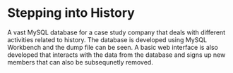 # Stepping into History
A vast MySQL database for a case study company that deals with different activities related to history. The database is developed using MySQL Workbench and the dump file can be seen. A basic web interface is also developed that interacts with the data from the database and signs up new members that can also be subsequnetly removed.
